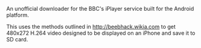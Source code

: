 An unofficial downloader for the BBC's iPlayer service built for the Android platform.

This uses the methods outlined in http://beebhack.wikia.com to get 480x272 H.264 video designed to be displayed on an iPhone and save it to SD card.